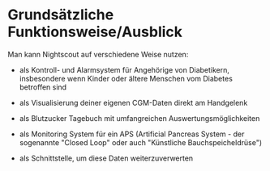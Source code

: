 # Grundsätzliche Funktionsweise/Ausblick

Man kann Nightscout auf verschiedene Weise nutzen:

* als Kontroll- und Alarmsystem für Angehörige von Diabetikern, insbesondere wenn Kinder oder ältere Menschen vom Diabetes betroffen sind

* als Visualisierung deiner eigenen CGM-Daten direkt am Handgelenk

* als Blutzucker Tagebuch mit umfangreichen Auswertungsmöglichkeiten
 
* als Monitoring System für ein APS (Artificial Pancreas System - der sogenannte "Closed Loop" oder auch "Künstliche Bauchspeicheldrüse")

* als Schnittstelle, um diese Daten weiterzuverwerten